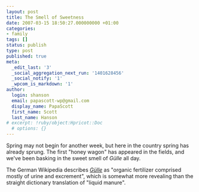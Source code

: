 ```yaml
---
layout: post
title: The Smell of Sweetness
date: 2007-03-15 18:50:27.000000000 +01:00
categories:
- family
tags: []
status: publish
type: post
published: true
meta:
  _edit_last: '3'
  _social_aggregation_next_run: '1401628456'
  _social_notify: '1'
  _wpcom_is_markdown: '1'
author:
  login: shanson
  email: papascott-wp@gmail.com
  display_name: PapaScott
  first_name: Scott
  last_name: Hanson
# excerpt: !ruby/object:Hpricot::Doc
  # options: {}
---
```

<p>Spring may not begin for another week, but here in the country spring has already sprung. The first "honey wagon" has appeared in the fields, and we've been basking in the sweet smell of <em>Gülle</em> all day.</p>
<p>The German Wikipedia describes <a href="http://de.wikipedia.org/wiki/G%C3%BClle"><em>Gülle</em></a> as "organic fertilizer comprised mostly of urine and excrement", which is somewhat more revealing than the straight dictionary translation of "liquid manure".</p>
